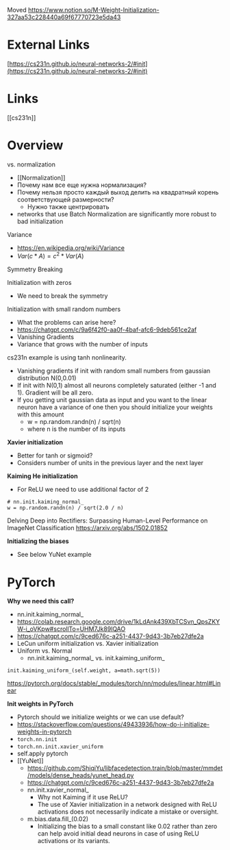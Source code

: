 
Moved
https://www.notion.so/M-Weight-Initialization-327aa53c228440a69f67770723e5da43

# External Links

[https://cs231n.github.io/neural-networks-2/#init](https://cs231n.github.io/neural-networks-2/#init)

# Links

[[cs231n]]

# Overview

vs. normalization
- [[Normalization]]
- Почему нам все еще нужна нормализация?
- Почему нельзя просто каждый выход делить на квадратный корень соответствующей размерности?
	- Нужно также центрировать
- networks that use Batch Normalization are significantly more robust to bad initialization

Variance
- https://en.wikipedia.org/wiki/Variance
- $Var(c*A) = c^2*Var(A)​$

Symmetry Breaking

Initialization with zeros
- We need to break the symmetry

Initialization with small random numbers
- What the problems can arise here?
- https://chatgpt.com/c/9a6f42f0-aa0f-4baf-afc6-9deb561ce2af
- Vanishing Gradients
- Variance that grows with the number of inputs

cs231n example is using tanh nonlinearity.
- Vanishing gradients if init with random small numbers from gaussian distribution N(0,0.01)
- If init with N(0,1) almost all neurons completely saturated (either -1 and 1). Gradient will be all zero.
- If you getting unit gaussian data as input and you want to the linear neuron have a variance of one then you should initialize your weights with this amount
	- w = np.random.randn(n) / sqrt(n)
	- where n is the number of its inputs

**Xavier initialization**
- Better for tanh or sigmoid?
- Considers number of units in the previous layer and the next layer

**Kaiming He initialization**
- For ReLU we need to use additional factor of 2
```
# nn.init.kaiming_normal_
w = np.random.randn(n) / sqrt(2.0 / n)
```

Delving Deep into Rectifiers: Surpassing Human-Level Performance on ImageNet Classification
https://arxiv.org/abs/1502.01852

**Initializing the biases**
- See below YuNet example


# PyTorch


**Why we need this call?**
- nn.init.kaiming_normal_
- https://colab.research.google.com/drive/1kLdAnk439XbTCSvn_QpsZKYW-i_oVKpw#scrollTo=UHM7Jk89lQAO
- https://chatgpt.com/c/9ced676c-a251-4437-9d43-3b7eb27dfe2a
- LeCun uniform initialization vs. Xavier initialization
- Uniform vs. Normal
	- nn.init.kaiming_normal_ vs. init.kaiming_uniform_

```
init.kaiming_uniform_(self.weight, a=math.sqrt(5))
```
https://pytorch.org/docs/stable/_modules/torch/nn/modules/linear.html#Linear


**Init weights in PyTorch**
- Pytorch should we initialize weights or we can use default?
- https://stackoverflow.com/questions/49433936/how-do-i-initialize-weights-in-pytorch
- `torch.nn.init`
- `torch.nn.init.xavier_uniform`
- self.apply pytorch
- [[YuNet]]
	- https://github.com/ShiqiYu/libfacedetection.train/blob/master/mmdet/models/dense_heads/yunet_head.py
	- https://chatgpt.com/c/9ced676c-a251-4437-9d43-3b7eb27dfe2a
	- nn.init.xavier_normal_
		- Why not Kaiming if it use ReLU?
		- The use of Xavier initialization in a network designed with ReLU activations does not necessarily indicate a mistake or oversight.
	- m.bias.data.fill_(0.02)
		- Initializing the bias to a small constant like 0.02 rather than zero can help avoid initial dead neurons in case of using ReLU activations or its variants.
